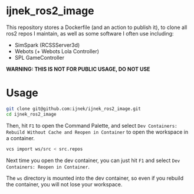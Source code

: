# ijnek_ros2_image

This repository stores a Dockerfile (and an action to publish it), to clone all ros2 repos I maintain, as well as some software I often use including:

* SimSpark (RCSSServer3d)
* Webots (+ Webots Lola Controller)
* SPL GameController

**WARNING: THIS IS NOT FOR PUBLIC USAGE, DO NOT USE**

# Usage

```bash
git clone git@github.com:ijnek/ijnek_ros2_image.git
cd ijnek_ros2_image
```

Then, hit `F1` to open the Command Palette, and select `Dev Containers: Rebuild Without Cache and Reopen in Container` to open the workspace in a container.

```bash
vcs import ws/src < src.repos
```

Next time you open the dev container, you can just hit `F1` and select `Dev Containers: Reopen in Container`.

The `ws` directory is mounted into the dev container, so even if you rebuild the container, you will not lose your workspace.
